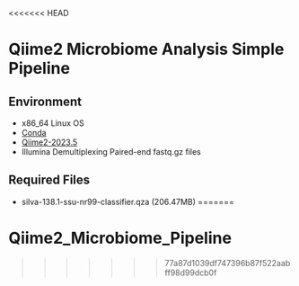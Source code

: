 <<<<<<< HEAD
# Qiime2 Microbiome Analysis Simple Pipeline

## Environment

- x86_64 Linux OS
- [Conda](https://www.anaconda.com/download#downloads)
- [Qiime2-2023.5](https://docs.qiime2.org/2023.5/install/native/)
- Illumina Demultiplexing Paired-end fastq.gz files 

## Required Files

- silva-138.1-ssu-nr99-classifier.qza (206.47MB)
=======
# Qiime2_Microbiome_Pipeline
>>>>>>> 77a87d1039df747396b87f522aabff98d99dcb0f
